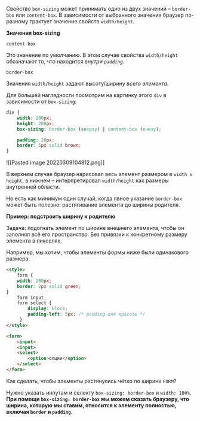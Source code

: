 Свойство `box-sizing` может принимать одно из двух значений – `border-box` или `content-box`. В зависимости от выбранного значения браузер по-разному трактует значение свойств `width/height`.

**Значения box-sizing**

`content-box`

Это значение по умолчанию. В этом случае свойства `width/height` обозначают то, что находится _внутри `padding`_.

`border-box`

Значения `width/height` задают высоту/ширину _всего элемента_.

Для большей наглядности посмотрим на картинку этого `div` в зависимости от `box-sizing`:
```css
div {
	width: 200px;
	height: 200px;
	box-sizing: border-box (вверху) | content-box (внизу);

	padding: 20px;
	border: 5px solid brown;
}
```

![[Pasted image 20220309104812.png]]

В верхнем случае браузер нарисовал весь элемент размером в `width x height`, в нижнем – интерпретировал `width/height` как размеры внутренней области.

Но есть как минимум один случай, когда явное указание `border-box` может быть полезно: растягивание элемента до ширины родителя.

**Пример: подстроить ширину к родителю**

Задача: подогнать элемент по ширине внешнего элемента, чтобы он заполнял всё его пространство. Без привязки к конкретному размеру элемента в пикселях.

Например, мы хотим, чтобы элементы формы ниже были одинакового размера:
```html
<style> 
	form { 
	width: 200px;
	border: 2px solid green; 
} 
	form input, 
	form select { 
		display: block; 
		padding-left: 5px; /* padding для красоты */
	 } 
</style> 

<form> 
	<input>
	<input>
	<select>
		<option>опции</option> 
	</select>
</form>
```

Как сделать, чтобы элементы растянулись чётко по ширине `FORM`?

Нужно указать инпутам и селекту `box-sizing: border-box` и `width: 100%`. 
**При помощи `box-sizing: border-box` мы можем сказать браузеру, что ширина, которую мы ставим, относится к элементу полностью, включая `border` и `padding`**.